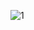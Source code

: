 ![1](https://user-images.githubusercontent.com/23565102/145627397-b95d7c77-8655-4b9b-b807-249330a069fe.png)
